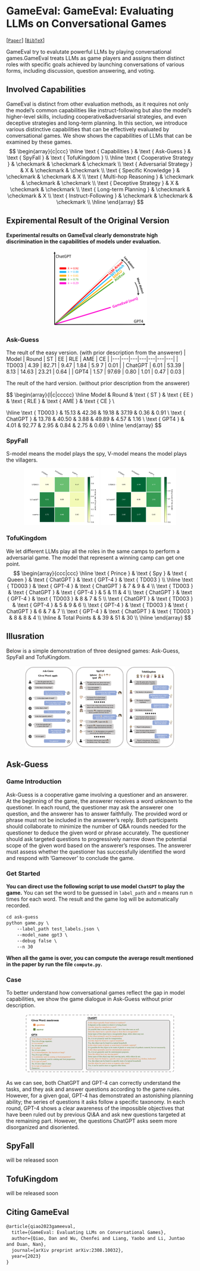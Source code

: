 # GameEval: GameEval: Evaluating LLMs on Conversational Games

[[`Paper`](https://arxiv.org/pdf/2308.10032v1.pdf)]  [[`BibTeX`](#citing-gameeval)]

GameEval try to evalutate powerful LLMs by playing conversational games.GameEval treats
LLMs as game players and assigns them distinct roles with
specific goals achieved by launching conversations of various forms, including discussion, question answering, and voting. 

## Involved Capabilities
GameEval is distinct from other evaluation methods, as it requires not only the model’s common capabilities like instruct-following but also the model’s higher-level skills, including cooperative&adversarial strategies, and even deceptive strategies and long-term planning. In this section, we introduce various distinctive capabilities that can be effectively evaluated by conversational games. We show shows the
capabilities of LLMs that can be examined by these games.
$$
\begin{array}{c|ccc}
\hline \text { Capabilities } & \text { Ask-Guess } & \text { SpyFall } & \text { TofuKingdom } \\
\hline \text { Cooperative Strategy } & \checkmark & \checkmark & \checkmark \\
\text { Adversarial Strategy } & X & \checkmark & \checkmark \\
\text { Specific Knowledge } & \checkmark & \checkmark & X \\
\text { Multi-hop Reasoning } & \checkmark & \checkmark & \checkmark \\
\text { Deceptive Strategy } & X & \checkmark & \checkmark \\
\text { Long-term Planning } & \checkmark & \checkmark & X \\
\text { Instruct-Following } & \checkmark & \checkmark & \checkmark \\
\hline
\end{array}
$$


## Expiremental Result of the Original Version

**Experimental results on GameEval clearly demonstrate high discrimination in the capabilities of models under evaluation.**
<p align=center>
  <img src="assets/res.png?raw=true" width="50%" />
</p>

### Ask-Guess
The reult of the easy version. (with prior description from the answerer)
| Model | Round | ST | EE | RLE | AME | CE |
|---|---|---|---|---|---|---|
| TD003 | 4.39 | 82.71 | 9.47 | 1.84 | 5.9 7 | 0.01 |
| ChatGPT | 6.01 | 53.39 | 8.13 | 14.63 | 23.21 | 0.64 |
| GPT4 | 1.57 | 97.69 | 0.80 | 1.01 | 0.47 | 0.03 |

The reult of the hard version. (without prior description from the answerer)

$$
\begin{array}{l|c|ccccc}
\hline
 Model &  Round & \text { ST } & \text { EE } & \text { RLE } & \text { AME } & \text { CE } \\

\hline \text { TD003 } & 15.13 & 42.36 & 19.18 & 37.19 & 0.36 & 0.91 \\
\text { ChatGPT } & 13.78 & 40.50 & 3.88 & 49.89 & 4.57 & 1.16 \\
\text { GPT4 } & 4.01 & 92.77 & 2.95 & 0.84 & 2.75 & 0.69 \\
\hline
\end{array}
$$

### SpyFall
S-model means the model plays the spy, V-model means the model plays the villagers.
<p align=center>
  <img src="assets/res1.png?raw=true" width="40%" />
  <img src="assets/res2.png?raw=true" width="40%" />
</p>

### TofuKingdom
We let different LLMs play all the roles in the same camps to perform a adversarial game. The model that represent a winning camp can get one point. 
$$
\begin{array}{ccc|ccc}
\hline 
\text { Prince } & \text { Spy } & \text { Queen } & \text { ChatGPT } & \text { GPT-4 } & \text { TD003 } \\
\hline \text { TD003 } & \text { GPT-4 } & \text { ChatGPT } & 7 & 9 & 4 \\
\text { TD003 } & \text { ChatGPT } & \text { GPT-4 } & 5 & 11 & 4 \\
\text { ChatGPT } & \text { GPT-4 } & \text { TD003 } & 8 & 7 & 5 \\
\text { ChatGPT } & \text { TD003 } & \text { GPT-4 } & 5 & 9 & 6 \\
\text { GPT-4 } & \text { TD003 } & \text { ChatGPT } & 6 & 7 & 7 \\
\text { GPT-4 } & \text { ChatGPT } & \text { TD003 } & 8 & 8 & 4 \\
\hline & Total Points & & 39 & 51 & 30 \\
\hline
\end{array}
$$


## Illusration
Below is a simple demonstration of three designed games: Ask-Guess, SpyFall and TofuKingdom.
<p align=center>
  <img src="assets/GameEval.png?raw=true" width="80%" />
</p>


## Ask-Guess
### Game Introduction
Ask-Guess is a cooperative game involving a questioner and an answerer. At the beginning of the game, the answerer receives a word unknown to the questioner. In each round, the questioner may ask the answerer one question, and the answerer has to answer faithfully. The provided word or phrase must not be included in the answerer’s reply. Both participants should collaborate to minimize the number of Q&A rounds needed for the questioner to deduce the given word or phrase accurately. The questioner should ask targeted questions to progressively narrow down the potential scope of the given word based on the answerer’s responses. The answerer must assess whether the questioner has successfully identified the word and respond with ’Gameover’ to conclude the game.

### Get Started 
**You can direct use the following script to use model `ChatGPT` to play the game.** You can set the word to be guessed in `label_path` and `n` means run n times for each word. The result and the game log will be automatically recorded.
```  
cd ask-guess
python game.py \ 
    --label_path test_labels.json \
    --model_name gpt3 \
    --debug false \
    --n 30
```
**When all the game is over, you can compute the average result mentioned in the paper by run the file `compute.py`.**

### Case
To better understand how conversational games reflect the gap in model capabilities, we show the game dialogue in Ask-Guess without prior description.
<p align=center>
  <img src="assets/case1.png?raw=true" width="80%" />
</p>
As we can see, both ChatGPT and GPT-4 can correctly understand the tasks, and they ask and answer questions according to the game rules.
However, for a given goal, GPT-4 has demonstrated an astonishing planning ability; the series of questions it asks follow a specific taxonomy. In each round, GPT-4 shows a clear awareness of the impossible objectives that have been ruled out by previous Q\&A and ask new questions targeted at the remaining part. However, the questions ChatGPT asks seem more disorganized and disoriented.


## SpyFall
will be released soon 
## TofuKingdom
will be released soon

## Citing GameEval

```
@article{qiao2023gameeval,
  title={GameEval: Evaluating LLMs on Conversational Games},
  author={Qiao, Dan and Wu, Chenfei and Liang, Yaobo and Li, Juntao and Duan, Nan},
  journal={arXiv preprint arXiv:2308.10032},
  year={2023}
}
```